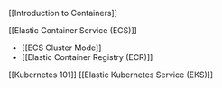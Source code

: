 [[Introduction to Containers]]

[[Elastic Container Service (ECS)]]
- [[ECS Cluster Mode]]
- [[Elastic Container Registry (ECR)]]

[[Kubernetes 101]]
[[Elastic Kubernetes Service (EKS)]]